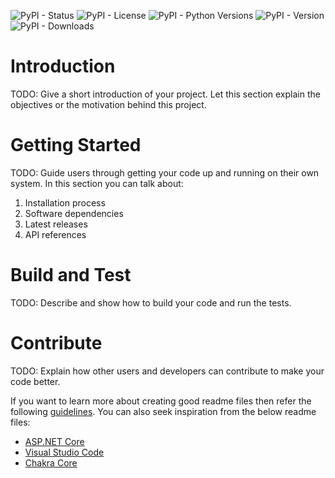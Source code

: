 ![PyPI - Status](https://img.shields.io/pypi/status/siglent-vxi11)
![PyPI - License](https://img.shields.io/pypi/l/siglent-vxi11)
![PyPI - Python Versions](https://img.shields.io/pypi/pyversions/siglent-vxi11)
![PyPI - Version](https://img.shields.io/pypi/v/siglent-vxi11)
![PyPI - Downloads](https://img.shields.io/pypi/dm/siglent-vxi11)

# Introduction 
TODO: Give a short introduction of your project. Let this section explain the objectives or the motivation behind this project. 

# Getting Started
TODO: Guide users through getting your code up and running on their own system. In this section you can talk about:
1.	Installation process
2.	Software dependencies
3.	Latest releases
4.	API references

# Build and Test
TODO: Describe and show how to build your code and run the tests. 

# Contribute
TODO: Explain how other users and developers can contribute to make your code better. 

If you want to learn more about creating good readme files then refer the following [guidelines](https://docs.microsoft.com/en-us/azure/devops/repos/git/create-a-readme?view=azure-devops). You can also seek inspiration from the below readme files:
- [ASP.NET Core](https://github.com/aspnet/Home)
- [Visual Studio Code](https://github.com/Microsoft/vscode)
- [Chakra Core](https://github.com/Microsoft/ChakraCore)